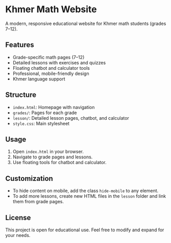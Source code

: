 # Khmer Math Website

A modern, responsive educational website for Khmer math students (grades 7–12).

## Features
- Grade-specific math pages (7–12)
- Detailed lessons with exercises and quizzes
- Floating chatbot and calculator tools
- Professional, mobile-friendly design
- Khmer language support

## Structure
- `index.html`: Homepage with navigation
- `grades/`: Pages for each grade
- `lesson/`: Detailed lesson pages, chatbot, and calculator
- `style.css`: Main stylesheet

## Usage
1. Open `index.html` in your browser.
2. Navigate to grade pages and lessons.
3. Use floating tools for chatbot and calculator.

## Customization
- To hide content on mobile, add the class `hide-mobile` to any element.
- To add more lessons, create new HTML files in the `lesson` folder and link them from grade pages.

## License
This project is open for educational use. Feel free to modify and expand for your needs.